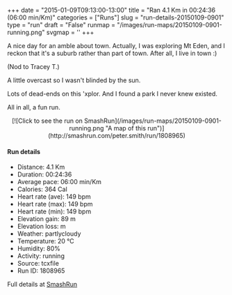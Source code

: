+++
date = "2015-01-09T09:13:00-13:00"
title = "Ran 4.1 Km in 00:24:36 (06:00 min/Km)"
categories = ["Runs"]
slug = "run-details-20150109-0901"
type = "run"
draft = "False"
runmap = "/images/run-maps/20150109-0901-running.png"
svgmap = '<polyline points="68 10, 72 1, 69 2, 62 2, 57 3, 39 11, 31 19, 22 55, 18 64, 10 88, 22 94, 11 90, 13 85, 18 84, 22 85, 27 88, 36 84, 43 89, 43 96, 63 100, 67 94, 72 95, 67 94, 69 89, 74 87, 75 80, 88 57, 78 41, 78 37, 90 6, 77 0, 71 9">'
+++

A nice day for an amble about town. Actually, I was exploring Mt Eden, and I reckon that it's a suburb rather than part of town. After all, I live in town :)

(Nod to Tracey T.)

A little overcast so I wasn't blinded by the sun. 

Lots of dead-ends on this 'xplor. And I found a park I never knew existed. 

All in all, a fun run. 



<!--more-->

<center>
[![Click to see the run on SmashRun](/images/run-maps/20150109-0901-running.png "A map of this run")](http://smashrun.com/peter.smith/run/1808965)
</center>

#### Run details

* Distance: 4.1 Km
* Duration: 00:24:36
* Average pace: 06:00 min/Km
* Calories: 364 Cal
* Heart rate (ave): 149 bpm
* Heart rate (max): 149 bpm
* Heart rate (min): 149 bpm
* Elevation gain: 89 m
* Elevation loss:  m
* Weather: partlycloudy
* Temperature: 20 &deg;C
* Humidity: 80%
* Activity: running
* Source: tcxfile
* Run ID: 1808965

Full details at [SmashRun](http://smashrun.com/peter.smith/run/1808965)